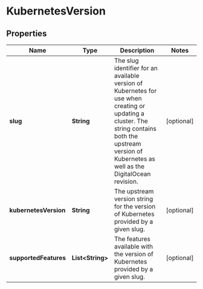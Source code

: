 

# KubernetesVersion


## Properties

| Name | Type | Description | Notes |
|------------ | ------------- | ------------- | -------------|
|**slug** | **String** | The slug identifier for an available version of Kubernetes for use when creating or updating a cluster. The string contains both the upstream version of Kubernetes as well as the DigitalOcean revision. |  [optional] |
|**kubernetesVersion** | **String** | The upstream version string for the version of Kubernetes provided by a given slug. |  [optional] |
|**supportedFeatures** | **List&lt;String&gt;** | The features available with the version of Kubernetes provided by a given slug. |  [optional] |



